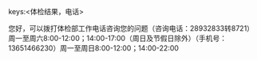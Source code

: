 keys:<体检结果，电话>

您好，可以拨打体检部工作电话咨询您的问题（咨询电话：28932833转8721）周一至周六8:00-12:00；14:00-17:00（周日及节假日除外）（手机号：13651466230）周一至周日8:00-12:00；14:00-22:00